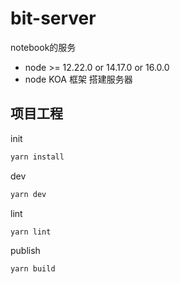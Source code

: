 # bit-server

notebook的服务

- node >= 12.22.0 or 14.17.0 or 16.0.0
- node KOA 框架 搭建服务器

## 项目工程

init

```bash
yarn install
```

dev

```bash
yarn dev
```

lint

```bash
yarn lint
```

publish

```bash
yarn build
```

